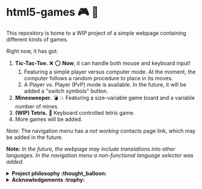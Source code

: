 # html5-games :video_game: :space_invader:
This repository is home to a WIP project of a simple webpage containing different kinds of games.

Right now, it has got:

1. **Tic-Tac-Toe.** :x: :o: **Now**, it can handle both mouse and keyboard input!
    1. Featuring a simple player versus computer mode. At the moment, the computer follows a random procedure to place in its moves.
    2. A Player vs. Player (PvP) mode is available. In the future, it will be added a "switch symbols" button.
2. **Minesweeper.** :bomb: :boom: Featuring a size-variable game board and a variable number of mines.
3. **(WIP) Tetris.** 🧱 Keyboard controlled tetris game.
4. More games will be added.

*Note:* The navigation menu has a *not working* contacts page link, which may be added in the future.

**Note:** *In the future, the webpage may include translations into other languages. In the navigation menu a non-functional language selector was added.*

<details>
<summary><b>Project philosophy :thought_balloon:</b></summary>

This project was conceived as a for-fun activity. Thus, commits and advancements on it may not be regular.

This is part of a cross-competence learning initiative.
</details>

<details>
<summary><b>Acknowledgements :trophy:</b></summary>
  
In this section, I will mention everyone who collaborated in either way to this little project's advancements. A huge thank you to all of you.

- The player vs. computer Tic Tac Toe made with HTML, CSS and JS was inspired by a tutorial on [dev.to](https://dev.to/ayushmanbthakur/how-to-make-tic-tac-toe-in-browser-with-html-css-and-js-28ed) written by Ayushman B. 
- The original version of navigation menu used in the webpage was coded by erikterwan on [codepen.io](https://codepen.io/erikterwan/pen/EVzeRP).
- The mobile swiper utility was found at [stack overflow](https://stackoverflow.com/questions/2264072/detect-a-finger-swipe-through-javascript-on-the-iphone-and-android) as an answer proposed by [givanse](https://stackoverflow.com/users/7852/givanse) & slightly modified by [Marwelln](https://stackoverflow.com/users/397195/marwelln).
- The mobile browser detector was found at [stack overflow](https://stackoverflow.com/questions/11381673/detecting-a-mobile-browser) as an answer proposed by [M. Zaporozhets](https://stackoverflow.com/users/1061967/michael-zaporozhets)

</details>
